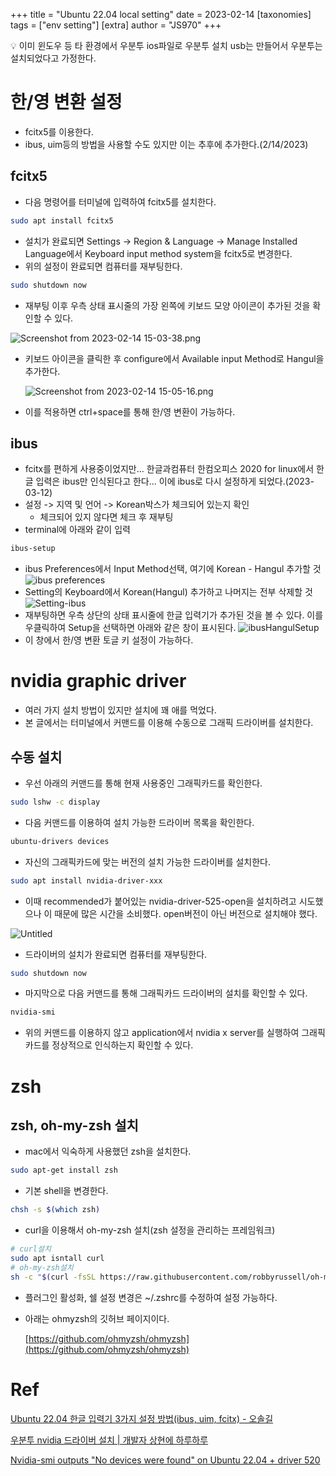 +++
title = "Ubuntu 22.04 local setting"
date = 2023-02-14
[taxonomies]
tags = ["env setting"]
[extra]
author = "JS970"
+++
<aside>
💡 이미 윈도우 등 타 환경에서 우분투 ios파일로 우분투 설치 usb는 만들어서 우분투는 설치되었다고 가정한다.

</aside>

# 한/영 변환 설정

- fcitx5를 이용한다.
- ibus, uim등의 방법을 사용할 수도 있지만 이는 추후에 추가한다.(2/14/2023)

## fcitx5

- 다음 명령어를 터미널에 입력하여 fcitx5를 설치한다.

```bash
sudo apt install fcitx5
```

- 설치가 완료되면 Settings → Region & Language → Manage Installed Language에서 Keyboard input method system을 fcitx5로 변경한다.
- 위의 설정이 완료되면 컴퓨터를 재부팅한다.

```bash
sudo shutdown now
```

- 재부팅 이후 우측 상태 표시줄의 가장 왼쪽에 키보드 모양 아이콘이 추가된 것을 확인할 수 있다.

![Screenshot from 2023-02-14 15-03-38.png](/image/Ubuntu_22_04_Local_Setting/Screenshot_from_2023-02-14_15-03-38.png)
- 키보드 아이콘을 클릭한 후 configure에서 Available input Method로 Hangul을 추가한다.
    
    ![Screenshot from 2023-02-14 15-05-16.png](/image/Ubuntu_22_04_Local_Setting/Screenshot_from_2023-02-14_15-05-16.png)
    
- 이를 적용하면 ctrl+space를 통해 한/영 변환이 가능하다.

## ibus
- fcitx를 편하게 사용중이었지만... 한글과컴퓨터 한컴오피스 2020 for linux에서 한글 입력은 ibus만 인식된다고 한다... 이에 ibus로 다시 설정하게 되었다.(2023-03-12)
- 설정 -> 지역 및 언어 -> Korean박스가 체크되어 있는지 확인
	- 체크되어 있지 않다면 체크 후 재부팅
- terminal에 아래와 같이 입력
```bash
ibus-setup
```
- ibus Preferences에서 Input Method선택, 여기에 Korean - Hangul 추가할 것
![ibus preferences](/image/Ubuntu_22_04_Local_Setting/ibus_setting.png)
- Setting의 Keyboard에서 Korean(Hangul) 추가하고 나머지는 전부 삭제할 것
![Setting-ibus](/image/Ubuntu_22_04_Local_Setting/ibus-settings.png)
- 재부팅하면 우측 상단의 상태 표시줄에 한글 입력기가 추가된 것을 볼 수 있다. 이를 우클릭하여 Setup을 선택하면 아래와 같은 창이 표시된다.
![ibusHangulSetup](/image/Ubuntu_22_04_Local_Setting/ibus-pref.png)
- 이 창에서 한/영 변환 토글 키 설정이 가능하다.

# nvidia graphic driver

- 여러 가지 설치 방법이 있지만 설치에 꽤 애를 먹었다.
- 본 글에서는 터미널에서 커맨드를 이용해 수동으로 그래픽 드라이버를 설치한다.

## 수동 설치

- 우선 아래의 커맨드를 통해 현재 사용중인 그래픽카드를 확인한다.

```bash
sudo lshw -c display
```

- 다음 커맨드를 이용하여 설치 가능한 드라이버 목록을 확인한다.

```bash
ubuntu-drivers devices
```

- 자신의 그래픽카드에 맞는 버전의 설치 가능한 드라이버를 설치한다.

```bash
sudo apt install nvidia-driver-xxx
```

- 이때 recommended가 붙어있는 nvidia-driver-525-open을 설치하려고 시도했으나 이 때문에 많은 시간을 소비했다. open버전이 아닌 버전으로 설치해야 했다.

![Untitled](/image/Ubuntu_22_04_Local_Setting/Untitled.png)

- 드라이버의 설치가 완료되면 컴퓨터를 재부팅한다.

```bash
sudo shutdown now
```

- 마지막으로 다음 커맨드를 통해 그래픽카드 드라이버의 설치를 확인할 수 있다.

```bash
nvidia-smi
```

- 위의 커맨드를 이용하지 않고 application에서 nvidia x server를 실행하여 그래픽카드를 정상적으로 인식하는지 확인할 수 있다.

# zsh

## zsh, oh-my-zsh 설치

- mac에서 익숙하게 사용했던 zsh을 설치한다.

```bash
sudo apt-get install zsh
```

- 기본 shell을 변경한다.

```bash
chsh -s $(which zsh)
```

- curl을 이용해서 oh-my-zsh 설치(zsh 설정을 관리하는 프레임워크)

```bash
# curl설치
sudo apt isntall curl
# oh-my-zsh설치
sh -c "$(curl -fsSL https://raw.githubusercontent.com/robbyrussell/oh-my-zsh/master/tools/install.sh)"
```

- 플러그인 활성화, 쉘 설정 변경은 ~/.zshrc를 수정하여 설정 가능하다.
- 아래는 ohmyzsh의 깃허브 페이지이다.
    
    [https://github.com/ohmyzsh/ohmyzsh](https://github.com/ohmyzsh/ohmyzsh)
    

# Ref

[Ubuntu 22.04 한글 입력기 3가지 설정 방법(ibus, uim, fcitx) - 오솔길](https://osg.kr/archives/913#%ED%95%9C%EA%B8%80-%EC%9E%85%EB%A0%A5%EA%B8%B0-fcitx-%EC%84%A4%EC%B9%98-%EB%B0%8F-%EC%84%A4%EC%A0%95)

[우분투 nvidia 드라이버 설치 | 개발자 상현에 하루하루](https://hyeon.pro/dev/nvidia-drive-install-in-ubuntu/)

[Nvidia-smi outputs "No devices were found" on Ubuntu 22.04 + driver 520](https://forums.developer.nvidia.com/t/nvidia-smi-outputs-no-devices-were-found-on-ubuntu-22-04-driver-520/234829)